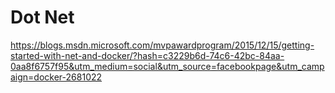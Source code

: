 # Dot Net

https://blogs.msdn.microsoft.com/mvpawardprogram/2015/12/15/getting-started-with-net-and-docker/?hash=c3229b6d-74c6-42bc-84aa-0aa8f6757f95&utm_medium=social&utm_source=facebookpage&utm_campaign=docker-2681022